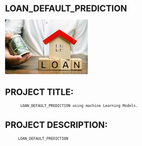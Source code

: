 # LOAN_DEFAULT_PREDICTION
![image](images/l.jpg)

# PROJECT TITLE:
           LOAN_DEFAULT_PREDICTION using machine Learning Models.
           
# PROJECT DESCRIPTION:
          LOAN_DEFAULT_PREDICTION
